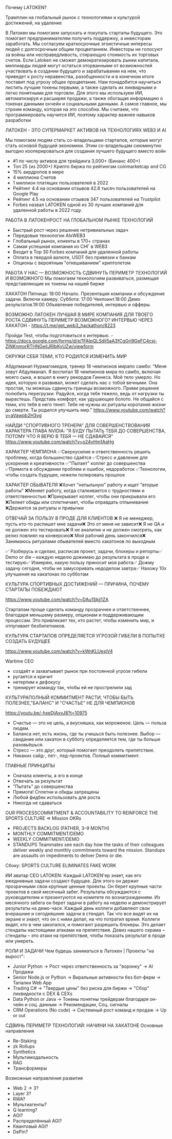 Почему LATOKEN?

Трамплин на глобальный рынок с технологиями и культурой достижений, на удаленке

В Латокен мы помогаем запускать и покупать стартапы будущего. Это помогает предпринимателям получить поддержку, а инвесторам заработать. Мы согласуем краткосрочные эгоистичные интересы людей с долгосрочным общим процветанием. Инвесторы не голосуют за войны или несправедливость, стирающую стоимость их торговых счетов. Если Latoken не сможет демократизировать рынки капитала, миллиарды людей могут остаться оторванными от возможностей участвовать в создании будущего и зарабатывании на нем, что приведет к росту неравенства, разобщенности и в конечном итоге поставит под угрозу общее процветание.
Нам понадобится научиться листить лучшие токены первыми, а также сделать их ликвидными и легко понятными для торговли. Для этого мы используем ИИ, автоматизируя и расширяя продажи, а также обогащая информацию о токенах данными ончейн и социальными данными.
А самое главное, мы строим команду, которая на это способна. Мы считаем, что программировать научится ИИ, поэтому характер важнее навыков разработки

ЛАТОКЕН - ЭТО СУПЕРМАРКЕТ АКТИВОВ НА ТЕХНОЛОГИЯХ WEB3 И AI

Мы помогаем людям стать со-владельцами стартапов, которые могут стать основой будущей экономики.
Этим со-владельцам сиюминутно выгодно кооперироваться для создания лучшего будущего вместо войн

- #1 по числу активов для трейдинга 3,000+ (Бинанс 400+)
- Топ 25 (из 2000+) Крипто биржа по рейтингам coinmarketcap and CG
- 15% аирдропов в мире
- 4 миллиона Счетов
- 1 миллион платящих пользователей в 2022
- Рейтинг 4.4 на основании отзывов 42.6 тысяч пользователей на Google Play
- Рейтинг 4.5 на основании отзывов 347 пользователей на Trustpilot
- Forbes назвал LATOKEN одной из 30 лучших компаний для удаленной работы в 2022 году.

РАБОТА В ЛАТОКЕНРОСТ НА ГЛОБАЛЬНОМ РЫНКЕ ТЕХНОЛОГИЙ

- Быстрый рост через решение нетривиальных задач
- Передовые технологии AIxWEB3
- Глобальный рынок, клиенты в 170+ странах
- Самая успешная компания из СНГ в WEB3
- Входит в Top 30 Forbes компаний для удаленной работы
- Оплата в твердой валюте, USDT без привязки к банкам
- Опционы с вероятным "откешиванием" криптолетом

РАБОТА У НАС — ВОЗМОЖНОСТЬ СДВИНУТЬ ПЕРИМЕТР ТЕХНОЛОГИЙ И ВОЗМОЖНОГО
Мы помогаем технологиям развиваться, размещая представляющие их токены на нашей бирже

ХАКАТОН
Пятница:
18:00 Начало. Презентация компании и обсуждение задачи. Включи камеру.
Суббота:
17:00 Чекпоинт.18:00 Демо результатов.19:00 Объявление победителей, интервью и офферы.

ВОЗМОЖНО ЛАТОКЕН ЛУЧШАЯ В МИРЕ КОМПАНИЯ ДЛЯ ТВОЕГО РОСТА СДВИНУТЬ ПЕРИМЕТР ВОЗМОЖНОГО?
ИНТЕРВЬЮ ЧЕРЕЗ ХАКАТОН - https://t.me/gpt_web3_hackathon/8223

Пройди Test, чтобы подготовиться к интервью. - https://docs.google.com/forms/d/e/1FAIpQLSdlj5aA3fCgGri9GeFC4csj-ZiNKnmorRTHNGeiIJRIbKyUZw/viewform

ОКРУЖИ СЕБЯ ТЕМИ, КТО РОДИЛСЯ ИЗМЕНИТЬ МИР


Абдулманап Нурмагомедов, тренер 18 чемпионов мирапо самбо: 
"Меня зовут Абдулманап. Я воспитал 18 чемпионов мира по самбо, включая моего сына, и вошел в книгу рекордов Гиннеса. Моё тело умерло. Но идея, которую я развивал, может сделать нас с тобой вечными. Она простая, ты можешь сдвинуть границы возможного. Прими решение полюбить перегрузки. Радуйся, когда тебе тяжело, ведь от нагрузки ты вырастешь. Представь комфорт, как удушающее болото. Не общайся с теми, кто тебя в него тянет. Тебе не нужны их ритуалы коротания жизни до смерти. Ты родился улучшить мир."
https://www.youtube.com/watch?v=aVawpb2H3vg

НАЙДИ "СПОРТИВНОГО ТРЕНЕРА" ДЛЯ СОВЕРШЕНСТВОВАНИЯ ХАРАКТЕРА
ГЛАВА NVIDIA:
"Я БУДУ ПЫТАТЬ ТЕБЯ ДО СОВЕРШЕНСТВА, ПОТОМУ ЧТО Я ВЕРЮ В ТЕБЯ — НЕ СДАВАЙСЯ"
https://www.youtube.com/watch?v=o24vHm1AaHg

ХАРАКТЕР ЧЕМПИОНА
✅Сверхусилие и ответственность решить проблему, когда большинство сдаётся
✅Стресс и давление для ускорения и креативности
✅"Пытает" коллег до совершенства
✅Прямота в обсуждении проблем и ошибок, недоработок
✅Технологии, чтобы создать будущее, нежели полировать прошлое

ХАРАКТЕР ОБЫВАТЕЛЯ
❌Хочет "непыльную" работу и ищет "вторые работы"
❌Меняет работу, когда сталкивается с трудностями и ответственностью
❌Прикрывает коллег, чтобы они прикрывали его
❌Лелеет обиды или сплетничает, чтобы оправдать отлынивание
❌Держится за ритуалы и привычки

ОТВЕЧАЙ ЗА ПОЛЬЗУ В ПРОДЕ ДЛЯ КЛИЕНТОВ
❌ Я не менеджер, пусть кто-то распишет мне задачи❌ Это от меня не зависит❌ Я не QA и не должен это тестировать❌ Я не аналитик и не должен смотреть, как релиз повлиял на конверсию❌ Мой рабочий день закончился❌ Занимаюсь ритуалами обывателей вместо хакатонов по выходным

✅ Разберусь и сделаю, расписав проект, задачи, блокеры и репорты✅ Demo or die – каждую неделю дожимаю до результата в проде и тестирую✅ Измеряю, какую пользу приносит моя работа✅ Дожму задачу сегодня, чтобы не замусоривать недоделом завтра✅ Нахожу 10x улучшения на хакатонах по субботам

КУЛЬТУРА СПОРТИВНЫХ ДОСТИЖЕНИЙ — ПРИЧИНА, ПОЧЕМУ СТАРТАПЫ ПОБЕЖДАЮТ

https://www.youtube.com/watch?v=DAu1Skjj1ZA

Стартапам проще сделать команду прозрачнее и ответственнее, благодаря меньшему размеру, опционам и поддерживающим процессам.
Это привлекает тех, кто растет, чтобы изменить мир, и отпугивает безбилетников.

КУЛЬТУРА СТАРТАПОВ ОПРЕДЕЛЯЕТСЯ УГРОЗОЙ ГИБЕЛИ В ПОПЫТКЕ СОЗДАТЬ БУДУЩЕЕ

https://www.youtube.com/watch?v=kWnKLUesjV4

Wartime CEO

- создаёт и захватывает рынок при постоянной угрозе гибели
- ругается и кричит
- нетерпим к дефокусу
- тренирует команду так, чтобы ей не прострелили зад

КУЛЬТУРАПОЛНЫЙ КОММИТМЕНТ РАСТИ, ЧТОБЫ БЫТЬ ПОЛЕЗНЕЕ,"БАЛАНС" И "СЧАСТЬЕ" НЕ ДЛЯ ЧЕМПИОНОВ

https://youtu.be/-hxeDjAxvJ8?t=10975

- Счастье — это не цель, а вкусняшка, как мороженое. Цель — польза людям.
- Баланса нет, есть жизнь, где ты учишься быть полезнее. Выбор — свидание или хакатон в субботу определяется тем, где ты больше разовьёшься.
- Стресс — это друг, который помогает преодолеть препятствие.
- Никаких сайд-, пет-, пед-проектов. Полный коммитмент.

ГЛАВНЫЕ ПРИНЦИПЫ

- Сначала клиенты, а эго в конце
- Отвечать за результат
- "Пытать" до совершенства
- Прямота! Сплетни и обиды запрещены
- Любой фидбек использовать для роста
- Никогда не сдаваться

OUR PROCESSCOMMITMENT & ACCOUNTABILITY TO REINFORCE THE SPORTS CULTURE => Mission OKRs

- PROJECTS BACKLOG (FATHER, 3–9 MONTH)
- MONTHLY COMMITMENT/DEMO
- WEEKLY COMMITMENT/DEMO
- STANDUPS
  Teammates see each day how the tasks of their colleagues deliver weekly and monthly commitments toward the mission. Standups are assaults on impediments to deliver Demo or die.

Сбоку: SPORTS CULTURE ELIMINATES FAKE WORK

ИИ аватар CEO LATOKEN: Каждый LATOKEN'ер знает, как его ежедневные задачи создают будущее. Для этого он держит прозрачными свои крупные ценные проекты. Он берет крупные части проектов в свой месячный забег. Результаты обсуждаются с руководителем и презентуются на комитете по вознаграждениям. Из месячного забега он берет задачи в работу на неделю и демонстрирует результаты на демо-часе. Каждый день коллеги добавляют свои вчерашние и сегодняшние задачи в стендап. Так что все видят их на экране и знают, что он с ними делал, на что потратил время. Коллеги видят, кто в чем закопался, и помогают разрешить блокеры. Это делает стендапы настоящими атаками на препятствия. Девиз нашего скрама – стендапы – это атаки на препятствия, чтобы показать результат в проде или умереть.

РОЛИ И ЗАДАЧИ
Чем будешь заниматься в Латокен | Проекты "на вырост":

- Junior Python → Рост через ответственность за "воронку" → AI Продажи
- Senior Node.js or Python → Виральные активности без бот-ферм → Тапалки Web App
- Trading C# → "Твердые цены" без риска для биржи → "Сбор" ликвидности с DEX & CEXs
- Data Python or Java → Токены понятны трейдерам благодаря он-чейн и соц. данным → Рекомендации, Соц. сигналы
- CRM Operations (No code) → Системный рост команд и продаж → Up or out

СДВИНЬ ПЕРИМЕТР ТЕХНОЛОГИЙ: НАЧИНИ НА ХАКАТОНЕ
Основные направления

- Re-Staking
- zk Rollups
- Synthetics
- Мультимодальность
- RAG
- Трансформеры

Возможные направления развития

- Web 2 -> 3?
- Layer 3?
- RWA?
- Мультиагенты?
- Q learning?
- AGI?
- Распределённый AGI?
- Квантовый AGI?
- DePin?
